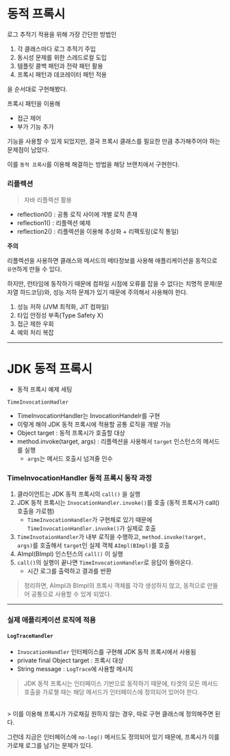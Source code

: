 # **동적 프록시**

로그 추적기 적용을 위해 가장 간단한 방법인
1. 각 클래스마다 로그 추적기 주입
2. 동시성 문제를 위한 스레드로컬 도입
3. 템플릿 콜백 패턴과 전략 패턴 활용
4. 프록시 패턴과 데코레이터 패턴 적용

을 순서대로 구현해봤다.

프록시 패턴을 이용해
- 접근 제어
- 부가 기능 추가

기능을 사용할 수 있게 되었지만, 결국 프록시 클래스를 필요한 만큼 추가해주어야 하는 문제점이 남았다.

이를 `동적 프록시`를 이용해 해결하는 방법을 해당 브랜치에서 구현한다.


### 리플렉션

> 자바 리플렉션 활용

- reflection0() : 공통 로직 사이에 개별 로직 존재
- reflection1() : 리플렉션 예제
- reflection2() : 리플렉션을 이용해 추상화 + 리팩토링(로직 통일)

**주의**

리플렉션을 사용하면 클래스와 메서드의 메타정보를 사용해 애플리케이션을 동적으로 `유연`하게 만들 수 있다.

하지만, 런타임에 동작하기 때문에 컴파일 시점에 오류를 잡을 수 없다는 치명적 문제(문자열 하드코딩)와, 성능 저하 문제가 있기 때문에 주의해서 사용해야 한다.

1. 성능 저하 (JVM 최적화, JIT 컴파일) 
2. 타입 안정성 부족(Type Safety X)
3. 접근 제한 우회
4. 예외 처리 복잡
---

# JDK 동적 프록시

- 동적 프록시 예제 세팅

`TimeInvocationHadler`
- TimeInvocationHandler는 InvocationHandelr를 구현
- 이렇게 해야 JDK 동적 프록시에 적용할 공통 로직을 개발 가능
- Object target : 동적 프록시가 호출할 대상
- method.invoke(target, args) : 리플렉션을 사용해서 `target` 인스턴스의 메서드를 실행
    - `args`는 메서드 호출시 넘겨줄 인수

### TimeInvocationHandler 동적 프록시 동작 과정
1. 클라이언트는 JDK 동적 프록시의 `call()` 을 실행
2. JDK 동적 프록시는 `InvocationHandler.invoke()`를 호출 (동적 프록시가 call() 호출을 가로챔)
   - `TimeInvocationHandler`가 구현체로 있기 때문에 `TimeInvocationHandler.invoke()`가 실제로 호출
3. `TimeInvotaionHandler`가 내부 로직을 수행하고, `method.invoke(target, args)`를 호출해서 `target`인 실제 객체 `AImpl(BImpl)`를 호출
4. AImpl(BImpl) 인스턴스의 `call()` 이 실행
5. `call()`의 실행이 끝나면 `TimeInvocationHandler`로 응답이 돌아온다.
   - 시간 로그를 출력하고 결과를 반환

> 정리하면, AImpl과 BImpl의 프록시 객체를 각각 생성하지 않고, 동적으로 만들어 공통으로 사용할 수 있게 되었다.
---

### 실제 애플리케이션 로직에 적용
#### `LogTraceHandler`

- `InvocationHandler` 인터페이스를 구현해 JDK 동적 프록시에서 사용됨
- private final Object target : 프록시 대상
- String message : `LogTrace`에 사용할 메시지

> JDK 동적 프록시는 인터페이스 기반으로 동작하기 때문에, 타겟의 모든 메서드 호출을 가로챌 때는 해당 메서드가 인터페이스에 정의되어 있어야 한다.
<br>
> 이를 이용해 프록시가 가로채길 원하지 않는 경우, 따로 구현 클래스에 정의해주면 된다.

그런데 지금은 인터페이스에 `no-log()` 메서드도 정의되어 있기 때문에, 프록시가 이를 가로채 로그를 남기는 문제가 있다.
